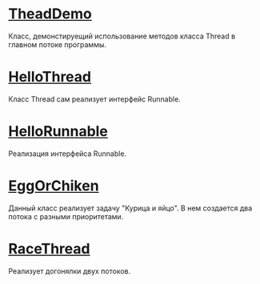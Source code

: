 # <a href="https://github.com/deznod/TheadDemo/blob/master/src/ThreadDemo/CurrentTheradDemo.java">TheadDemo</a>
Класс, демонстируещий использование методов класса Thread в главном потоке программы.
# <a href="https://github.com/deznod/TheadDemo/blob/master/src/hellothread/HelloThread.java">HelloThread</a>
Класс Thread сам реализует интерфейс Runnable.
# <a href="https://github.com/deznod/TheadDemo/blob/master/src/HelloRunnble/HelloRunnble.java">HelloRunnable</a>
Реализация интерфейса Runnable.
# <a href="https://github.com/deznod/TheadDemo/tree/master/src/eggOrChiken">EggOrChiken</a>
Данный класс реализует задачу "Курица и яйцо". В нем создается два потока с разными приоритетами.
# <a href="https://github.com/deznod/TheadDemo/tree/master/src/raceThread"> RaceThread</a>
Реализует догонялки двух потоков.
